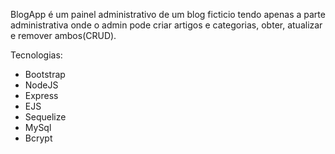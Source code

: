 BlogApp é um painel administrativo de um blog ficticio tendo apenas a parte administrativa onde o admin pode criar artigos e categorias, obter, atualizar e remover ambos(CRUD).

Tecnologias:
<ul>
<li>Bootstrap</li>
<li>NodeJS</li>
<li>Express</li>
<li>EJS</li>
<li>Sequelize</li>
<li>MySql</li>
<li>Bcrypt</li>
</ul>

